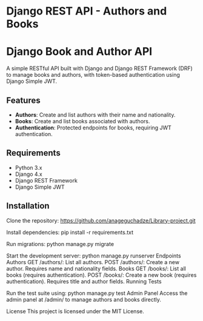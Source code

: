 # Django REST API - Authors and Books

# Django Book and Author API

A simple RESTful API built with Django and Django REST Framework (DRF) to manage books and authors, with token-based authentication using Django Simple JWT.

## Features
- **Authors**: Create and list authors with their name and nationality.
- **Books**: Create and list books associated with authors.
- **Authentication**: Protected endpoints for books, requiring JWT authentication.

## Requirements
- Python 3.x
- Django 4.x
- Django REST Framework
- Django Simple JWT

## Installation

Clone the repository:
https://github.com/anageguchadze/Library-project.git

Install dependencies:
pip install -r requirements.txt

Run migrations:
python manage.py migrate

Start the development server:
python manage.py runserver
Endpoints
Authors
GET /authors/: List all authors.
POST /authors/: Create a new author. Requires name and nationality fields.
Books
GET /books/: List all books (requires authentication).
POST /books/: Create a new book (requires authentication). Requires title and author fields.
Running Tests

Run the test suite using:
python manage.py test
Admin Panel
Access the admin panel at /admin/ to manage authors and books directly.

License
This project is licensed under the MIT License.


